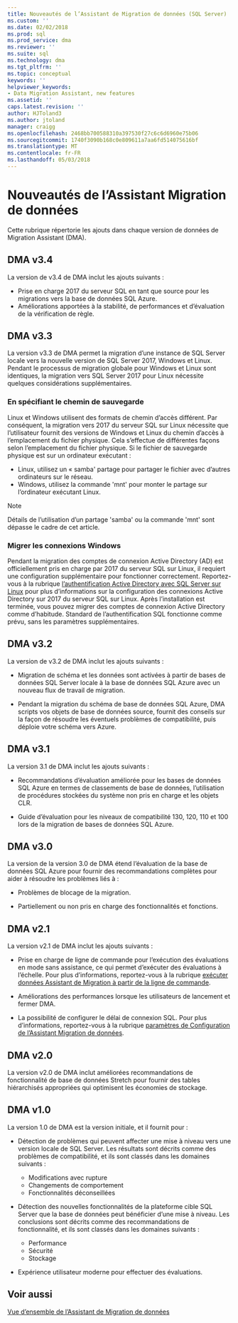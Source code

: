 ```yaml
---
title: Nouveautés de l’Assistant de Migration de données (SQL Server) | Documents Microsoft
ms.custom: ''
ms.date: 02/02/2018
ms.prod: sql
ms.prod_service: dma
ms.reviewer: ''
ms.suite: sql
ms.technology: dma
ms.tgt_pltfrm: ''
ms.topic: conceptual
keywords: ''
helpviewer_keywords:
- Data Migration Assistant, new features
ms.assetid: ''
caps.latest.revision: ''
author: HJToland3
ms.author: jtoland
manager: craigg
ms.openlocfilehash: 2468bb700588310a397530f27c6c6d6960e75b06
ms.sourcegitcommit: 1740f3090b168c0e809611a7aa6fd514075616bf
ms.translationtype: MT
ms.contentlocale: fr-FR
ms.lasthandoff: 05/03/2018
---
```

# <a name="whats-new-in-data-migration-assistant"></a>Nouveautés de l’Assistant Migration de données

Cette rubrique répertorie les ajouts dans chaque version de données de Migration Assistant (DMA).

## <a name="dma-v34"></a>DMA v3.4
La version de v3.4 de DMA inclut les ajouts suivants :
- Prise en charge 2017 du serveur SQL en tant que source pour les migrations vers la base de données SQL Azure.
- Améliorations apportées à la stabilité, de performances et d’évaluation de la vérification de règle.

## <a name="dma-v33"></a>DMA v3.3
La version v3.3 de DMA permet la migration d’une instance de SQL Server locale vers la nouvelle version de SQL Server 2017, Windows et Linux. Pendant le processus de migration globale pour Windows et Linux sont identiques, la migration vers SQL Server 2017 pour Linux nécessite quelques considérations supplémentaires.

### <a name="specifying-the-back-up-path"></a>En spécifiant le chemin de sauvegarde
Linux et Windows utilisent des formats de chemin d’accès différent. Par conséquent, la migration vers 2017 du serveur SQL sur Linux nécessite que l’utilisateur fournit des versions de Windows et Linux du chemin d’accès à l’emplacement du fichier physique. Cela s’effectue de différentes façons selon l’emplacement du fichier physique.
Si le fichier de sauvegarde physique est sur un ordinateur exécutant :
- Linux, utilisez un « samba' partage pour partager le fichier avec d’autres ordinateurs sur le réseau.
-   Windows, utilisez la commande 'mnt' pour monter le partage sur l’ordinateur exécutant Linux.

> [!NOTE]
> Détails de l’utilisation d’un partage 'samba' ou la commande 'mnt' sont dépasse le cadre de cet article.

### <a name="migrating-windows-logins"></a>Migrer les connexions Windows
Pendant la migration des comptes de connexion Active Directory (AD) est officiellement pris en charge par 2017 du serveur SQL sur Linux, il requiert une configuration supplémentaire pour fonctionner correctement. Reportez-vous à la rubrique [l’authentification Active Directory avec SQL Server sur Linux](https://docs.microsoft.com/en-us/sql/linux/sql-server-linux-active-directory-authentication) pour plus d’informations sur la configuration des connexions Active Directory sur 2017 du serveur SQL sur Linux. Après l’installation est terminée, vous pouvez migrer des comptes de connexion Active Directory comme d’habitude. Standard de l’authentification SQL fonctionne comme prévu, sans les paramètres supplémentaires.

## <a name="dma-v32"></a>DMA v3.2
La version de v3.2 de DMA inclut les ajouts suivants :

- Migration de schéma et les données sont activées à partir de bases de données SQL Server locale à la base de données SQL Azure avec un nouveau flux de travail de migration.

- Pendant la migration du schéma de base de données SQL Azure, DMA scripts vos objets de base de données source, fournit des conseils sur la façon de résoudre les éventuels problèmes de compatibilité, puis déploie votre schéma vers Azure.

## <a name="dma-v31"></a>DMA v3.1
La version 3.1 de DMA inclut les ajouts suivants :

- Recommandations d’évaluation améliorée pour les bases de données SQL Azure en termes de classements de base de données, l’utilisation de procédures stockées du système non pris en charge et les objets CLR.

- Guide d’évaluation pour les niveaux de compatibilité 130, 120, 110 et 100 lors de la migration de bases de données SQL Azure.

## <a name="dma-v30"></a>DMA v3.0
La version de la version 3.0 de DMA étend l’évaluation de la base de données SQL Azure pour fournir des recommandations complètes pour aider à résoudre les problèmes liés à :

- Problèmes de blocage de la migration.

- Partiellement ou non pris en charge des fonctionnalités et fonctions.

## <a name="dma-v21"></a>DMA v2.1
La version v2.1 de DMA inclut les ajouts suivants :
- Prise en charge de ligne de commande pour l’exécution des évaluations en mode sans assistance, ce qui permet d’exécuter des évaluations à l’échelle. Pour plus d’informations, reportez-vous à la rubrique [exécuter données Assistant de Migration à partir de la ligne de commande](dma-commandline.md).

- Améliorations des performances lorsque les utilisateurs de lancement et fermer DMA.

- La possibilité de configurer le délai de connexion SQL. Pour plus d’informations, reportez-vous à la rubrique [paramètres de Configuration de l’Assistant Migration de données](dma-configurationsettings.md).

## <a name="dma-v20"></a>DMA v2.0
La version v2.0 de DMA inclut améliorées recommandations de fonctionnalité de base de données Stretch pour fournir des tables hiérarchisés appropriées qui optimisent les économies de stockage.

## <a name="dma-v10"></a>DMA v1.0
La version 1.0 de DMA est la version initiale, et il fournit pour :
- Détection de problèmes qui peuvent affecter une mise à niveau vers une version locale de SQL Server. Les résultats sont décrits comme des problèmes de compatibilité, et ils sont classés dans les domaines suivants :
    -   Modifications avec rupture
    - Changements de comportement
    - Fonctionnalités déconseillées

- Détection des nouvelles fonctionnalités de la plateforme cible SQL Server que la base de données peut bénéficier d’une mise à niveau. Les conclusions sont décrits comme des recommandations de fonctionnalité, et ils sont classés dans les domaines suivants :
    - Performance
    - Sécurité
    - Stockage

-   Expérience utilisateur moderne pour effectuer des évaluations.

## <a name="see-also"></a>Voir aussi

[Vue d’ensemble de l’Assistant de Migration de données](../dma/dma-overview.md)
